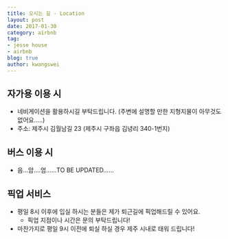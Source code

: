 ```yaml
---
title: 오시는 길 - Location
layout: post
date: 2017-01-30
category: airbnb
tag:
- jesse house
- airbnb
blog: true
author: kwangswei
---
```


## 자가용 이용 시
- 네비게이션을 활용하시길 부탁드립니다. (주변에 설명할 만한 지형지물이 아무것도 없어요.....)
- 주소: 제주시 김월남길 23 (제주시 구좌읍 김녕리 340-1번지)

## 버스 이용 시
- 음...암....엄......TO BE UPDATED......

## 픽업 서비스
- 평일 8시 이후에 입실 하시는 분들은 제가 퇴근길에 픽업해드릴 수 있어요.
  - 픽업 지점이나 시간은 문의 부탁드립니다!
- 마찬가지로 평일 9시 이전에 퇴실 하실 경우 제주 시내로 태워 드립니다!

